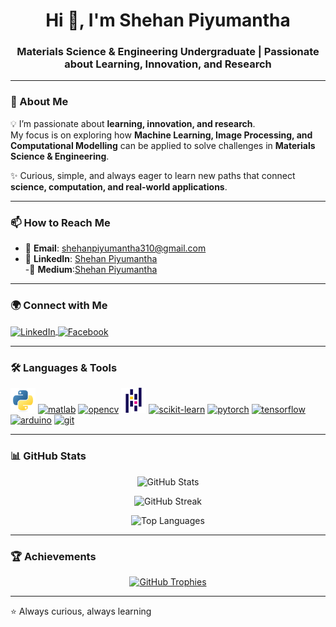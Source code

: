 <h1 align="center">Hi 👋, I'm Shehan Piyumantha</h1>
<h3 align="center">Materials Science & Engineering Undergraduate | Passionate about Learning, Innovation, and Research</h3>

---

### 🌱 About Me  
💡 I’m passionate about **learning, innovation, and research**.  
My focus is on exploring how **Machine Learning, Image Processing, and Computational Modelling** can be applied to solve challenges in **Materials Science & Engineering**.  

✨ Curious, simple, and always eager to learn new paths that connect **science, computation, and real-world applications**.  

---

### 📫 How to Reach Me  
- 📧 **Email**: [shehanpiyumantha310@gmail.com](mailto:shehanpiyumantha310@gmail.com)  
- 🔗 **LinkedIn**: [Shehan Piyumantha](https://www.linkedin.com/in/shehan-piyumantha-900640374)  
-📖  **Medium**:[Shehan Piyumantha](https://medium.com/@shehanpiyumantha310)
---

### 🌍 Connect with Me  
<p align="left">
<a href="https://www.linkedin.com/in/shehan-piyumantha-900640374" target="blank">
  <img align="center" src="https://raw.githubusercontent.com/rahuldkjain/github-profile-readme-generator/master/src/images/icons/Social/linked-in-alt.svg" alt="LinkedIn" height="30" width="40" />
</a>
<a href=https://www.facebook.com/shehan.piyumantha.7?mibextid=rS40aB7S9Ucbxw6v) target="blank">
  <img align="center" src="https://raw.githubusercontent.com/rahuldkjain/github-profile-readme-generator/master/src/images/icons/Social/facebook.svg" alt="Facebook" height="30" width="40" />
</a>
</p>

---

### 🛠️ Languages & Tools  
<p align="left"> 
  <a href="https://www.python.org" target="_blank"><img src="https://raw.githubusercontent.com/devicons/devicon/master/icons/python/python-original.svg" alt="python" width="40" height="40"/></a>
  <a href="https://www.mathworks.com/" target="_blank"><img src="https://upload.wikimedia.org/wikipedia/commons/2/21/Matlab_Logo.png" alt="matlab" width="40" height="40"/></a>
  <a href="https://opencv.org/" target="_blank"><img src="https://www.vectorlogo.zone/logos/opencv/opencv-icon.svg" alt="opencv" width="40" height="40"/></a>
  <a href="https://pandas.pydata.org/" target="_blank"><img src="https://raw.githubusercontent.com/devicons/devicon/master/icons/pandas/pandas-original.svg" alt="pandas" width="40" height="40"/></a>
  <a href="https://scikit-learn.org/" target="_blank"><img src="https://upload.wikimedia.org/wikipedia/commons/0/05/Scikit_learn_logo_small.svg" alt="scikit-learn" width="40" height="40"/></a>
  <a href="https://pytorch.org/" target="_blank"><img src="https://www.vectorlogo.zone/logos/pytorch/pytorch-icon.svg" alt="pytorch" width="40" height="40"/></a>
  <a href="https://www.tensorflow.org" target="_blank"><img src="https://www.vectorlogo.zone/logos/tensorflow/tensorflow-icon.svg" alt="tensorflow" width="40" height="40"/></a>
  <a href="https://www.arduino.cc/" target="_blank"><img src="https://cdn.worldvectorlogo.com/logos/arduino-1.svg" alt="arduino" width="40" height="40"/></a>
  <a href="https://git-scm.com/" target="_blank"><img src="https://www.vectorlogo.zone/logos/git-scm/git-scm-icon.svg" alt="git" width="40" height="40"/></a>
</p>

---

### 📊 GitHub Stats  
<p align="center">
  <img src="https://github-readme-stats.vercel.app/api?username=shehanp-dev&show_icons=true&theme=tokyonight" alt="GitHub Stats" />
</p>

<p align="center">
  <img src="https://github-readme-streak-stats.herokuapp.com/?user=shehanp-dev&theme=tokyonight" alt="GitHub Streak" />
</p>

<p align="center">
  <img src="https://github-readme-stats.vercel.app/api/top-langs?username=shehanp-dev&show_icons=true&layout=compact&theme=tokyonight" alt="Top Languages" />
</p>

---

### 🏆 Achievements  
<p align="center">
  <a href="https://github.com/ryo-ma/github-profile-trophy">
    <img src="https://github-profile-trophy.vercel.app/?username=shehanp-dev&theme=onedark&margin-w=15&margin-h=15" alt="GitHub Trophies"/>
  </a>
</p>

---

⭐ Always curious, always learning 
